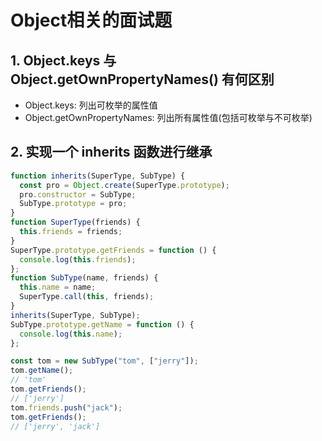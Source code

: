 # Object相关的面试题

## 1. Object.keys 与 Object.getOwnPropertyNames() 有何区别

+ Object.keys: 列出可枚举的属性值
+ Object.getOwnPropertyNames: 列出所有属性值(包括可枚举与不可枚举)

## 2. 实现一个 inherits 函数进行继承

```js
function inherits(SuperType, SubType) {
  const pro = Object.create(SuperType.prototype);
  pro.constructor = SubType;
  SubType.prototype = pro;
}
function SuperType(friends) {
  this.friends = friends;
}
SuperType.prototype.getFriends = function () {
  console.log(this.friends);
};
function SubType(name, friends) {
  this.name = name;
  SuperType.call(this, friends);
}
inherits(SuperType, SubType);
SubType.prototype.getName = function () {
  console.log(this.name);
};

const tom = new SubType("tom", ["jerry"]);
tom.getName();
// 'tom'
tom.getFriends();
// ['jerry']
tom.friends.push("jack");
tom.getFriends();
// ['jerry', 'jack']
```